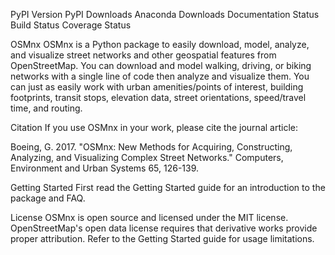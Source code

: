 PyPI Version PyPI Downloads Anaconda Downloads Documentation Status Build Status Coverage Status

OSMnx
OSMnx is a Python package to easily download, model, analyze, and visualize street networks and other geospatial features from OpenStreetMap. You can download and model walking, driving, or biking networks with a single line of code then analyze and visualize them. You can just as easily work with urban amenities/points of interest, building footprints, transit stops, elevation data, street orientations, speed/travel time, and routing.

Citation
If you use OSMnx in your work, please cite the journal article:

Boeing, G. 2017. "OSMnx: New Methods for Acquiring, Constructing, Analyzing, and Visualizing Complex Street Networks." Computers, Environment and Urban Systems 65, 126-139.

Getting Started
First read the Getting Started guide for an introduction to the package and FAQ.

License
OSMnx is open source and licensed under the MIT license. OpenStreetMap's open data license requires that derivative works provide proper attribution. Refer to the Getting Started guide for usage limitations.
